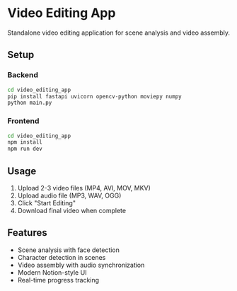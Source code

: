 # Video Editing App

Standalone video editing application for scene analysis and video assembly.

## Setup

### Backend
```bash
cd video_editing_app
pip install fastapi uvicorn opencv-python moviepy numpy
python main.py
```

### Frontend
```bash
cd video_editing_app
npm install
npm run dev
```

## Usage

1. Upload 2-3 video files (MP4, AVI, MOV, MKV)
2. Upload audio file (MP3, WAV, OGG)
3. Click "Start Editing"
4. Download final video when complete

## Features

- Scene analysis with face detection
- Character detection in scenes
- Video assembly with audio synchronization
- Modern Notion-style UI
- Real-time progress tracking 
